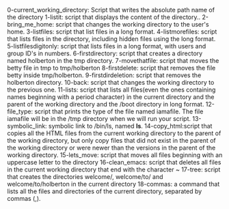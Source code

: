 0-current_working_directory: Script that writes the absolute path name of the directory
1-listit: script that displays the content of the directory..
2-bring_me_home: script that changes the working directory to the user's home.
3-listfiles: script that list files in a long format.
4-listmorefiles: script that lists files in the directory, including hidden files using the long format.
5-listfilesdigitonly: script that lists files in a long format, with users and group ID's in numbers.
6-firstdirectory: script that creates a directory named holberton in the tmp directory.
7-movethatfile: script that moves the betty file in tmp to tmp/holberton
8-firstdelete: script that removes the file betty inside tmp/holberton.
9-firstdirdeletion: script that removes the holberton directory.
10-back: script that changes the working directory to the previous one.
11-lists: script that lists all files(even the ones containing names beginning with a period character) in the current directory and the parent of the working directory and the /boot directory in long format.
12-file_type: script that prints the type of the file named iamafile. The file iamafile will be in the /tmp directory when we will run your script.
13-symbolic_link: symbolic link to /bin/ls, named __ls__.
14-copy_html:script that copies all the HTML files from the current working directory to the parent of the working directory, but only copy files that did not exist in the parent of the working directory or were newer than the versions in the parent of the working directory.
15-lets_move: script that moves all files beginning with an uppercase letter to the directory
16-clean_emacs: script that deletes all files in the current working directory that end with the character ~
17-tree: script that creates the directories welcome/, welcome/to/ and welcome/to/holberton in the current directory
18-commas:  a command that lists all the files and directories of the current directory, separated by commas (,).